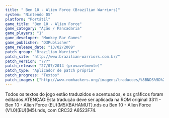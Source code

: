 ```yaml
---
title: " Ben 10 - Alien Force (Brazilian Warriors)"
system: "Nintendo DS"
platform: "Portátil"
game_title: "Ben 10 - Alien Force"
game_category: "Ação / Pancadaria"
game_players: "1"
game_developer: "Monkey Bar Games"
game_publisher: "D3Publisher"
game_release_date: "13/02/2009"
patch_group: "Brazilian Warriors"
patch_site: "http://www.brazilian-warriors.com.br/"
patch_version: "???"
patch_release: "27/07/2014 (provavelmente)"
patch_type: "Aplicador de patch próprio"
patch_progress: "Textos"
patch_images: ["http://www.romhackers.org/imagens/traducoes/%5BNDS%5D%20Ben%2010%20-%20Alien%20Force%20-%20Brazilian%20Warriors%20-%201.jpg","http://www.romhackers.org/imagens/traducoes/%5BNDS%5D%20Ben%2010%20-%20Alien%20Force%20-%20Brazilian%20Warriors%20-%202.jpg","http://www.romhackers.org/imagens/traducoes/%5BNDS%5D%20Ben%2010%20-%20Alien%20Force%20-%20Brazilian%20Warriors%20-%203.jpg"]
---
```

Todos os textos do jogo estão traduzidos e acentuados, e os gráficos foram editados.ATENÇÃO:Esta tradução deve ser aplicada na ROM original 3311 - Ben 10 - Alien Force (EU)(M5)(BAHAMUT).nds ou Ben 10 - Alien Force (V1.0)(EU)(M5).nds, com CRC32 A6523F74.